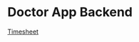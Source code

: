 # Doctor App Backend

[Timesheet](https://gist.github.com/viconx98/b54c608fa8ded37ba781d39e400d48ae)